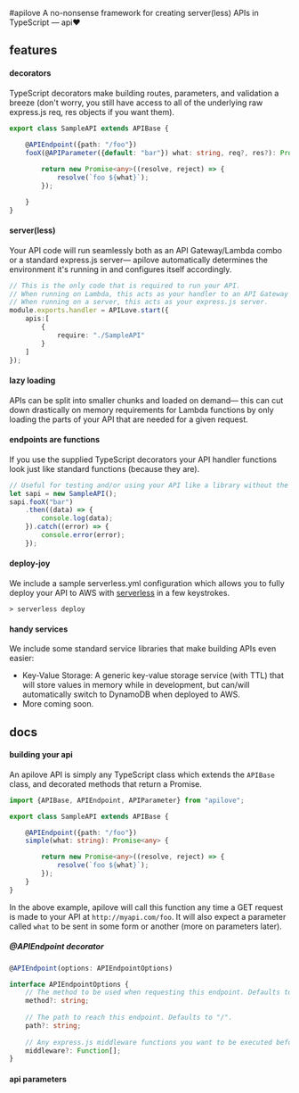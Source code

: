 #apilove
A no-nonsense framework for creating server(less) APIs in TypeScript — api♥︎

## features

#### decorators
TypeScript decorators make building routes, parameters, and validation a breeze (don't worry, you still have access to all of the underlying raw express.js req, res objects if you want them).

```typescript
export class SampleAPI extends APIBase {
    
    @APIEndpoint({path: "/foo"})
    fooX(@APIParameter({default: "bar"}) what: string, req?, res?): Promise<any> {

        return new Promise<any>((resolve, reject) => {
            resolve(`foo ${what}`);
        });

    }
}
```

#### server(less)
Your API code will run seamlessly both as an API Gateway/Lambda combo or a standard express.js server— apilove automatically determines the environment it's running in and configures itself accordingly.

```typescript
// This is the only code that is required to run your API.
// When running on Lambda, this acts as your handler to an API Gateway proxy request.
// When running on a server, this acts as your express.js server.
module.exports.handler = APILove.start({
    apis:[
        {
            require: "./SampleAPI"
        }
    ]
});
```

#### lazy loading
APIs can be split into smaller chunks and loaded on demand— this can cut down drastically on memory requirements for Lambda functions by only loading the parts of your API that are needed for a given request.

#### endpoints are functions
If you use the supplied TypeScript decorators your API handler functions look just like standard functions (because they are).

```typescript
// Useful for testing and/or using your API like a library without the overhead of a web server.
let sapi = new SampleAPI();
sapi.fooX("bar")
    .then((data) => {
        console.log(data);
    }).catch((error) => {
        console.error(error);
    });
```

#### deploy-joy
We include a sample serverless.yml configuration which allows you to fully deploy your API to AWS with [serverless](https://serverless.com/) in a few keystrokes.

`> serverless deploy`

#### handy services
We include some standard service libraries that make building APIs even easier:

- Key-Value Storage: A generic key-value storage service (with TTL) that will store values in memory while in development, but can/will automatically switch to DynamoDB when deployed to AWS.
- More coming soon.

## docs

#### building your api
An apilove API is simply any TypeScript class which extends the `APIBase` class, and decorated methods that return a Promise.

```typescript
import {APIBase, APIEndpoint, APIParameter} from "apilove";

export class SampleAPI extends APIBase {

    @APIEndpoint({path: "/foo"})
    simple(what: string): Promise<any> {

        return new Promise<any>((resolve, reject) => {
            resolve(`foo ${what}`);
        });
    }
}
```

In the above example, apilove will call this function any time a GET request is made to your API at `http://myapi.com/foo`. It will also expect a parameter called `what` to be sent in some form or another (more on parameters later).

##### @APIEndpoint decorator
```typescript
@APIEndpoint(options: APIEndpointOptions)

interface APIEndpointOptions {
    // The method to be used when requesting this endpoint. Defaults to "get".
    method?: string;
    
    // The path to reach this endpoint. Defaults to "/".
    path?: string;
    
    // Any express.js middleware functions you want to be executed before invoking this method. Useful for things like authentication.
    middleware?: Function[];
}
```

#### api parameters
